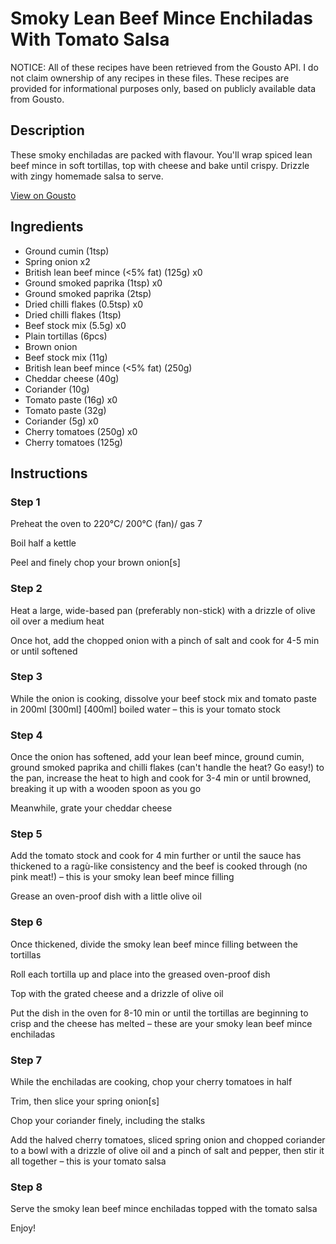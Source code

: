 # Smoky Lean Beef Mince Enchiladas With Tomato Salsa

NOTICE: All of these recipes have been retrieved from the Gousto API. I do not claim ownership of any recipes in these files. These recipes are provided for informational purposes only, based on publicly available data from Gousto.

## Description

These smoky enchiladas are packed with flavour. You'll wrap spiced lean beef mince in soft tortillas, top with cheese and bake until crispy. Drizzle with zingy homemade salsa to serve.

[View on Gousto](https://www.gousto.co.uk/recipes/cookbook/smoky-lean-beef-enchiladas-with-fresh-tomato-salsa)

## Ingredients

- Ground cumin (1tsp)
- Spring onion x2
- British lean beef mince (<5% fat) (125g) x0
- Ground smoked paprika (1tsp) x0
- Ground smoked paprika (2tsp)
- Dried chilli flakes (0.5tsp) x0
- Dried chilli flakes (1tsp)
- Beef stock mix (5.5g) x0
- Plain tortillas (6pcs)
- Brown onion
- Beef stock mix (11g)
- British lean beef mince (<5% fat) (250g)
- Cheddar cheese (40g)
- Coriander (10g)
- Tomato paste (16g) x0
- Tomato paste (32g)
- Coriander (5g) x0
- Cherry tomatoes (250g) x0
- Cherry tomatoes (125g)

## Instructions


### Step 1

Preheat the oven to 220°C/ 200°C (fan)/ gas 7

Boil half a kettle

Peel and finely chop your brown onion[s]


### Step 2

Heat a large, wide-based pan (preferably non-stick) with a drizzle of olive oil over a medium heat

Once hot, add the chopped onion with a pinch of salt and cook for 4-5 min or until softened


### Step 3

While the onion is cooking, dissolve your beef stock mix and tomato paste in 200ml <span class="text-purple">[300ml] </span><span class="text-danger">[400ml] </span>boiled water – this is your tomato stock


### Step 4

Once the onion has softened, add your lean beef mince, ground cumin, ground smoked paprika and chilli flakes (can't handle the heat? Go easy!) to the pan, increase the heat to high and cook for 3-4 min or until browned, breaking it up with a wooden spoon as you go

Meanwhile, grate your cheddar cheese


### Step 5

Add the tomato stock and cook for 4 min further or until the sauce has thickened to a ragù-like consistency and the beef is cooked through (no pink meat!) – this is your smoky lean beef mince filling

Grease an oven-proof dish with a little olive oil


### Step 6

Once thickened, divide the smoky lean beef mince filling between the tortillas

Roll each tortilla up and place into the greased oven-proof dish

Top with the grated cheese and a drizzle of olive oil

Put the dish in the oven for 8-10 min or until the tortillas are beginning to crisp and the cheese has melted – these are your smoky lean beef mince enchiladas


### Step 7

While the enchiladas are cooking, chop your cherry tomatoes in half

Trim, then slice your spring onion[s]

Chop your coriander finely, including the stalks

Add the halved cherry tomatoes, sliced spring onion and chopped coriander to a bowl with a drizzle of olive oil and a pinch of salt and pepper, then stir it all together – this is your tomato salsa

### Step 8

Serve the smoky lean beef mince enchiladas topped with the tomato salsa

Enjoy!

